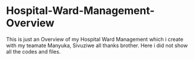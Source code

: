 # Hospital-Ward-Management-Overview
This is just an Overview of my Hospital Ward Management which i create with my teamate Manyuka, Sivuziwe all thanks brother. Here i did not show all the codes and files.
